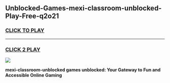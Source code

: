 
## Unblocked-Games-mexi-classroom-unblocked-Play-Free-q2o21
<h3>
<a href="https://premium76.site?title=mexi-classroom-unblocked&ref=17A">CLICK TO PLAY</a></h3>
<hr>

<h3>
<a href="https://premium76.site?title=mexi-classroom-unblocked&ref=17A">CLICK 2 PLAY</a>
  
</h3>

<a href="https://premium76.site?title=mexi-classroom-unblocked&ref=17A"><img src="https://clearcache.store/games.png"></a>


**mexi-classroom-unblocked games unblocked: Your Gateway to Fun and Accessible Online Gaming**
